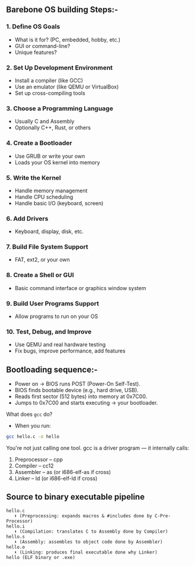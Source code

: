 ## Barebone OS building Steps:-

### **1. Define OS Goals**

* What is it for? (PC, embedded, hobby, etc.)
* GUI or command-line?
* Unique features?

### **2. Set Up Development Environment**

* Install a compiler (like GCC)
* Use an emulator (like QEMU or VirtualBox)
* Set up cross-compiling tools


### **3. Choose a Programming Language**

* Usually C and Assembly
* Optionally C++, Rust, or others


### **4. Create a Bootloader**

* Use GRUB or write your own
* Loads your OS kernel into memory


### **5. Write the Kernel**

* Handle memory management
* Handle CPU scheduling
* Handle basic I/O (keyboard, screen)


### **6. Add Drivers**

* Keyboard, display, disk, etc.


### **7. Build File System Support**

* FAT, ext2, or your own


### **8. Create a Shell or GUI**

* Basic command interface or graphics window system


### **9. Build User Programs Support**

* Allow programs to run on your OS


### **10. Test, Debug, and Improve**

* Use QEMU and real hardware testing
* Fix bugs, improve performance, add features



## Bootloading sequence:-
- Power on → BIOS runs POST (Power-On Self-Test).
- BIOS finds bootable device (e.g., hard drive, USB).
- Reads first sector (512 bytes) into memory at 0x7C00.
- Jumps to 0x7C00 and starts executing → your bootloader.

What does `gcc` do?
- When you run:
```bash
gcc hello.c -o hello
```

You're not just calling one tool. gcc is a driver program — it internally calls:
1. Preprocessor – cpp
2. Compiler – cc12
3. Assembler – as (or i686-elf-as if cross)
4. Linker – ld (or i686-elf-ld if cross)

## Source to binary executable pipeline
```
hello.c 
   ⬇ (Preprocessing: expands macros & #includes done by C-Pre-Processor)
hello.i 
   ⬇ (Compilation: translates C to Assembly done by Compiler)
hello.s 
   ⬇ (Assembly: assembles to object code done by Assembler)
hello.o 
   ⬇ (Linking: produces final executable done why Linker)
hello (ELF binary or .exe)
```
